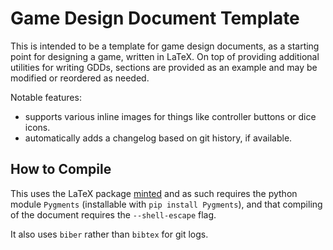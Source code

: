 # Game Design Document Template

This is intended to be a template for game design documents, as a starting point for designing a game, written in LaTeX. On top of providing additional utilities for writing GDDs, sections are provided as an example and may be modified or reordered as needed.

Notable features:
- supports various inline images for things like controller buttons or dice icons.
- automatically adds a changelog based on git history, if available.

## How to Compile

This uses the LaTeX package [minted](https://github.com/gpoore/minted) and as such requires the python module `Pygments` (installable with `pip install Pygments`), and that compiling of the document requires the `--shell-escape` flag.

It also uses `biber` rather than `bibtex` for git logs.
